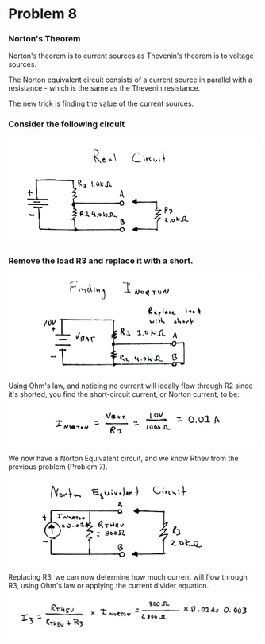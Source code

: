 # Problem 8

### Norton's Theorem

Norton's theorem is to current sources as Thevenin's theorem
is to voltage sources.

The Norton equivalent circuit consists of a current source
in parallel with a resistance - which is the same as the
Thevenin resistance. 

The new trick is finding the value of the current sources.

### Consider the following circuit

![Problem 8](problem-8-a.png)

### Remove the load R3 and replace it with a short.

![Problem 8](problem-8-b.png)

Using Ohm's law, and noticing no current will ideally
flow through R2 since it's shorted, you find the short-circuit
current, or Norton current, to be:

![Problem 8](problem-8-c.png)

We now have a Norton Equivalent circuit, and we know
Rthev from the previous problem (Problem 7).

![Problem 8](problem-8-d.png)


Replacing R3, we can now determine how much current will flow through R3, using Ohm's law or applying the current divider
equation.

![Problem 8](problem-8-e.png)



